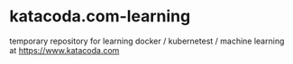 # katacoda.com-learning
temporary repository for learning docker / kubernetest / machine learning at https://www.katacoda.com
